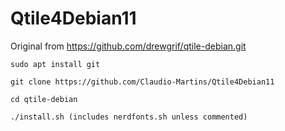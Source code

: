 # Qtile4Debian11

Original from https://github.com/drewgrif/qtile-debian.git

```
sudo apt install git

git clone https://github.com/Claudio-Martins/Qtile4Debian11

cd qtile-debian

./install.sh (includes nerdfonts.sh unless commented)
```

